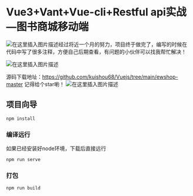 # Vue3+Vant+Vue-cli+Restful api实战—图书商城移动端
![在这里插入图片描述](https://img-blog.csdnimg.cn/20210519151059419.png?x-oss-process=image/watermark,type_ZmFuZ3poZW5naGVpdGk,shadow_10,text_aHR0cHM6Ly9ibG9nLmNzZG4ubmV0L3dlaXhpbl80NDAxOTM3MA==,size_16,color_FFFFFF,t_70)经过将近一个月的努力，项目终于做完了，编写的时候在代码中写了很多注释，方便自己后期查看，有问题的小伙伴可以找我帮忙解决！

![在这里插入图片描述](https://img-blog.csdnimg.cn/20210519141945467.png?x-oss-process=image/watermark,type_ZmFuZ3poZW5naGVpdGk,shadow_10,text_aHR0cHM6Ly9ibG9nLmNzZG4ubmV0L3dlaXhpbl80NDAxOTM3MA==,size_16,color_FFFFFF,t_70)

源码下载地址：https://github.com/kuishou68/Vuejs/tree/main/ewshop-master
记得给个star喲！
![在这里插入图片描述](https://img-blog.csdnimg.cn/20210519143252404.png?x-oss-process=image/watermark,type_ZmFuZ3poZW5naGVpdGk,shadow_10,text_aHR0cHM6Ly9ibG9nLmNzZG4ubmV0L3dlaXhpbl80NDAxOTM3MA==,size_16,color_FFFFFF,t_70)

## 项目向导
```
npm install
```

### 编译远行
如果已经安装好node环境，下载后直接远行
```
npm run serve
```

### 打包

```
npm run build
```